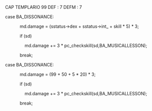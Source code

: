 CAP 
TEMPLARIO 99 DEF : 7 DEFM : 7

case BA_DISSONANCE:

            md.damage = (sstatus->dex + sstatus->int_ + skill * 5) * 3;

            if (sd)

                md.damage += 3 * pc_checkskill(sd,BA_MUSICALLESSON);

            break;

case BA_DISSONANCE:

            md.damage = (99 + 50 + 5 * 20) * 3;

            if (sd)

                md.damage += 3 * pc_checkskill(sd,BA_MUSICALLESSON);

            break;